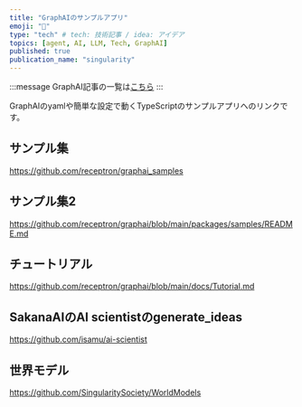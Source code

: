 ```yaml
---
title: "GraphAIのサンプルアプリ"
emoji: "🤖"
type: "tech" # tech: 技術記事 / idea: アイデア
topics: [agent, AI, LLM, Tech, GraphAI]
published: true
publication_name: "singularity"
---
```


:::message
GraphAI記事の一覧は[こちら](https://zenn.dev/singularity/articles/graphai-index)
:::

GraphAIのyamlや簡単な設定で動くTypeScriptのサンプルアプリへのリンクです。

## サンプル集

https://github.com/receptron/graphai_samples

## サンプル集2
https://github.com/receptron/graphai/blob/main/packages/samples/README.md

## チュートリアル

https://github.com/receptron/graphai/blob/main/docs/Tutorial.md

## SakanaAIのAI scientistのgenerate_ideas

https://github.com/isamu/ai-scientist

## 世界モデル

https://github.com/SingularitySociety/WorldModels